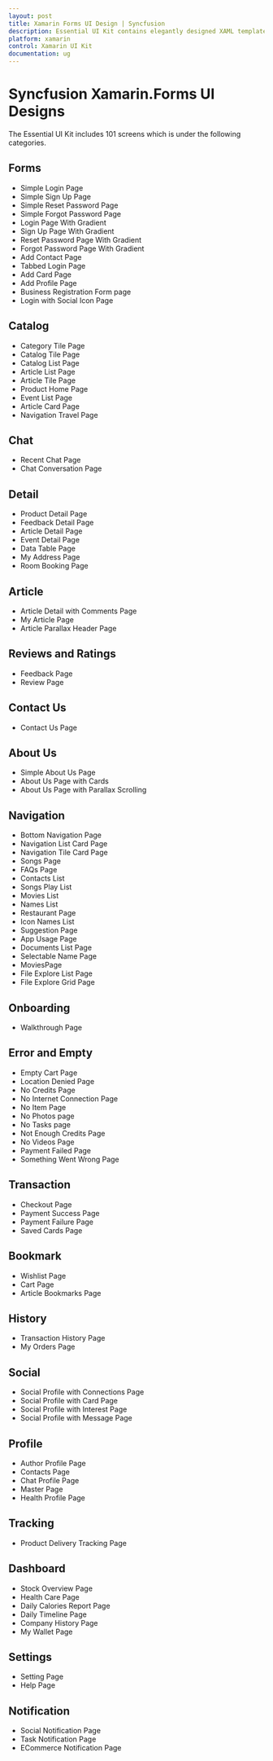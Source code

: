 ```yaml
---
layout: post
title: Xamarin Forms UI Design | Syncfusion
description: Essential UI Kit contains elegantly designed XAML templates for Xamarin.Forms apps. These templates are compatible with Android, iOS, and UWP platforms.
platform: xamarin
control: Xamarin UI Kit
documentation: ug
---
```


# Syncfusion Xamarin.Forms UI Designs 

The Essential UI Kit includes 101 screens which is under the following categories. 

## Forms	

* Simple Login Page
* Simple Sign Up Page
* Simple Reset Password Page
* Simple Forgot Password Page
* Login Page With Gradient
* Sign Up Page With Gradient
* Reset Password Page With Gradient
* Forgot Password Page With Gradient
* Add Contact Page
* Tabbed Login Page
* Add Card Page
* Add Profile Page
* Business Registration Form page
* Login with Social Icon Page
 
## Catalog	

* Category Tile Page
* Catalog Tile Page
* Catalog List Page
* Article List Page
* Article Tile Page
* Product Home Page
* Event List Page
* Article Card Page
* Navigation Travel Page
 
## Chat

* Recent Chat Page
* Chat Conversation Page

## Detail	

* Product Detail Page
* Feedback Detail Page
* Article Detail Page
* Event Detail Page
* Data Table Page
* My Address Page
* Room Booking Page 

## Article	

* Article Detail with Comments Page
* My Article Page
* Article Parallax Header Page
	
## Reviews and Ratings	

* Feedback Page
* Review Page

## Contact Us	

* Contact Us Page

## About Us	

* Simple About Us Page
* About Us Page with Cards
* About Us Page with Parallax Scrolling

## Navigation	

* Bottom Navigation Page
* Navigation List Card Page
* Navigation Tile Card Page
* Songs Page
* FAQs Page
* Contacts List
* Songs Play List
* Movies List
* Names List
* Restaurant Page
* Icon Names List
* Suggestion Page
* App Usage Page
* Documents List Page
* Selectable Name Page
* MoviesPage
* File Explore List Page
* File Explore Grid Page

## Onboarding	

* Walkthrough Page

## Error and Empty	

* Empty Cart Page
* Location Denied Page
* No Credits Page
* No Internet Connection Page
* No Item Page
* No Photos page
* No Tasks page
* Not Enough Credits Page
* No Videos Page
* Payment Failed Page
* Something Went Wrong Page

## Transaction	

* Checkout Page
* Payment Success Page
* Payment Failure Page
* Saved Cards Page

## Bookmark

* Wishlist Page
* Cart Page
* Article Bookmarks Page

## History	

* Transaction History Page
* My Orders Page

## Social

* Social Profile with Connections Page
* Social Profile with Card Page
* Social Profile with Interest Page
* Social Profile with Message Page

## Profile

* Author Profile Page
* Contacts Page
* Chat Profile Page
* Master Page
* Health Profile Page

## Tracking

* Product Delivery Tracking Page

## Dashboard

* Stock Overview Page
* Health Care Page
* Daily Calories Report Page
* Daily Timeline Page
* Company History Page
* My Wallet Page

## Settings

* Setting Page
* Help Page

## Notification

* Social Notification Page
* Task Notification Page
* ECommerce Notification Page
